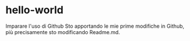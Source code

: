 # hello-world
Imparare l'uso di Github
Sto apportando le mie prime modifiche in Github, più precisamente sto modificando Readme.md.
